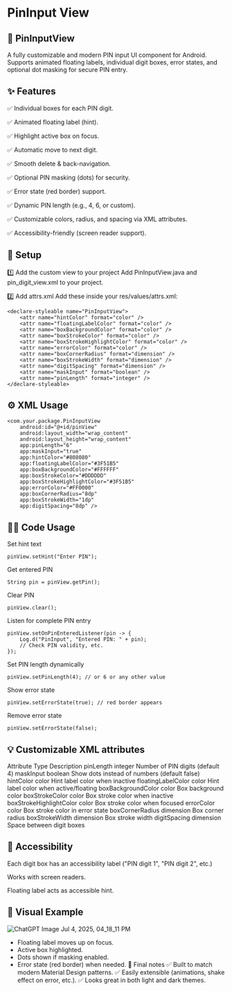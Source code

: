 # PinInput View


## 🎯 PinInputView

A fully customizable and modern PIN input UI component for Android. Supports animated floating labels, individual digit boxes, error states, and optional dot masking for secure PIN entry.

## ✨ Features

✅ Individual boxes for each PIN digit.

✅ Animated floating label (hint).

✅ Highlight active box on focus.

✅ Automatic move to next digit.

✅ Smooth delete & back-navigation.

✅ Optional PIN masking (dots) for security.

✅ Error state (red border) support.

✅ Dynamic PIN length (e.g., 4, 6, or custom).

✅ Customizable colors, radius, and spacing via XML attributes.

✅ Accessibility-friendly (screen reader support).


## 💼 Setup

1️⃣ Add the custom view to your project
Add PinInputView.java and pin_digit_view.xml to your project.

2️⃣ Add attrs.xml
Add these inside your res/values/attrs.xml:

```
<declare-styleable name="PinInputView">
    <attr name="hintColor" format="color" />
    <attr name="floatingLabelColor" format="color" />
    <attr name="boxBackgroundColor" format="color" />
    <attr name="boxStrokeColor" format="color" />
    <attr name="boxStrokeHighlightColor" format="color" />
    <attr name="errorColor" format="color" />
    <attr name="boxCornerRadius" format="dimension" />
    <attr name="boxStrokeWidth" format="dimension" />
    <attr name="digitSpacing" format="dimension" />
    <attr name="maskInput" format="boolean" />
    <attr name="pinLength" format="integer" />
</declare-styleable>
```

## ⚙️ XML Usage

```
<com.your.package.PinInputView
    android:id="@+id/pinView"
    android:layout_width="wrap_content"
    android:layout_height="wrap_content"
    app:pinLength="6"
    app:maskInput="true"
    app:hintColor="#808080"
    app:floatingLabelColor="#3F51B5"
    app:boxBackgroundColor="#FFFFFF"
    app:boxStrokeColor="#DDDDDD"
    app:boxStrokeHighlightColor="#3F51B5"
    app:errorColor="#FF0000"
    app:boxCornerRadius="8dp"
    app:boxStrokeWidth="1dp"
    app:digitSpacing="8dp" />
```
## 🧑‍💻 Code Usage
Set hint text
```
pinView.setHint("Enter PIN");
```
Get entered PIN
```
String pin = pinView.getPin();
```
Clear PIN
```
pinView.clear();
```
Listen for complete PIN entry
```
pinView.setOnPinEnteredListener(pin -> {
    Log.d("PinInput", "Entered PIN: " + pin);
    // Check PIN validity, etc.
});
```
Set PIN length dynamically
```
pinView.setPinLength(4); // or 6 or any other value
```
Show error state
```
pinView.setErrorState(true); // red border appears
```
Remove error state
```
pinView.setErrorState(false);
```

## 💡 Customizable XML attributes
Attribute	Type	Description
pinLength	integer	Number of PIN digits (default 4)
maskInput	boolean	Show dots instead of numbers (default false)
hintColor	color	Hint label color when inactive
floatingLabelColor	color	Hint label color when active/floating
boxBackgroundColor	color	Box background color
boxStrokeColor	color	Box stroke color when inactive
boxStrokeHighlightColor	color	Box stroke color when focused
errorColor	color	Box stroke color in error state
boxCornerRadius	dimension	Box corner radius
boxStrokeWidth	dimension	Box stroke width
digitSpacing	dimension	Space between digit boxes

## 🦾 Accessibility
Each digit box has an accessibility label ("PIN digit 1", "PIN digit 2", etc.)

Works with screen readers.

Floating label acts as accessible hint.

## 💎 Visual Example

![ChatGPT Image Jul 4, 2025, 04_18_11 PM](https://github.com/user-attachments/assets/82dec290-d60c-49f2-99be-33acab03b786)

- Floating label moves up on focus.
- Active box highlighted.
- Dots shown if masking enabled.
- Error state (red border) when needed.
💬 Final notes
✅ Built to match modern Material Design patterns.
✅ Easily extensible (animations, shake effect on error, etc.).
✅ Looks great in both light and dark themes.

